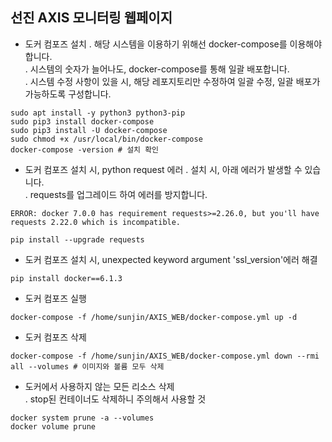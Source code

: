 ## 선진 AXIS 모니터링 웹페이지

- 도커 컴포즈 설치
. 해당 시스템을 이용하기 위해선 docker-compose를 이용해야 합니다. <br>
. 시스템의 숫자가 늘어나도, docker-compose를 통해 일괄 배포합니다. <br>
. 시스템 수정 사항이 있을 시, 해당 레포지토리만 수정하여 일괄 수정, 일괄 배포가 가능하도록 구성합니다. <br>

```
sudo apt install -y python3 python3-pip
sudo pip3 install docker-compose
sudo pip3 install -U docker-compose
sudo chmod +x /usr/local/bin/docker-compose
docker-compose -version # 설치 확인
```

- 도커 컴포즈 설치 시, python request 에러
. 설치 시, 아래 에러가 발생할 수 있습니다. <br>
. requests를 업그레이드 하여 에러를 방지합니다. <br>

```
ERROR: docker 7.0.0 has requirement requests>=2.26.0, but you'll have requests 2.22.0 which is incompatible.
```

```
pip install --upgrade requests
```

- 도커 컴포즈 설치 시, unexpected keyword argument 'ssl_version'에러 해결

```
pip install docker==6.1.3
```

- 도커 컴포즈 실행

```
docker-compose -f /home/sunjin/AXIS_WEB/docker-compose.yml up -d
```

- 도커 컴포즈 삭제

```
docker-compose -f /home/sunjin/AXIS_WEB/docker-compose.yml down --rmi all --volumes # 이미지와 볼륨 모두 삭제
```

- 도커에서 사용하지 않는 모든 리소스 삭제 <br>
. stop된 컨테이너도 삭제하니 주의해서 사용할 것 <br>

```
docker system prune -a --volumes
docker volume prune
```
